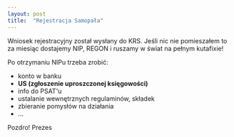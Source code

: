 ```yaml
---
layout: post
title:  "Rejestracja Samopała"
---
```


Wniosek rejestracyjny został wysłany do KRS. Jeśli nic nie pomieszałem to za miesiąc dostajemy NIP, REGON i ruszamy w świat na pełnym kutafixie!

Po otrzymaniu NIPu trzeba zrobić:
- konto w banku
- __US (zgłoszenie uproszczonej księgowości)__
- info do PSAT'u
- ustalanie wewnętrznych regulaminów, składek
- zbieranie pomysłów na działania
- ...

Pozdro!
Prezes
